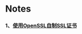 # Notes

### 1、[使用OpenSSL自制SSL证书](https://github.com/linchangzhi24/Notes/blob/main/%E4%BD%BF%E7%94%A8OpenSSL%E8%87%AA%E5%88%B6SSL%E8%AF%81%E4%B9%A6.md)
